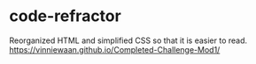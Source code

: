 # code-refractor
Reorganized HTML and simplified CSS so that it is easier to read.
https://vinniewaan.github.io/Completed-Challenge-Mod1/
